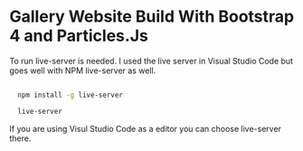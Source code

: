 <!-- Headings -->
# Gallery Website Build With Bootstrap 4 and Particles.Js

To run live-server is needed. I used the live server in Visual Studio Code but goes well with NPM live-server as well.

<!-- Code Blocks -->
```bash 

  npm install -g live-server

  live-server

```

If you are using Visul Studio Code as a editor you can choose live-server there.